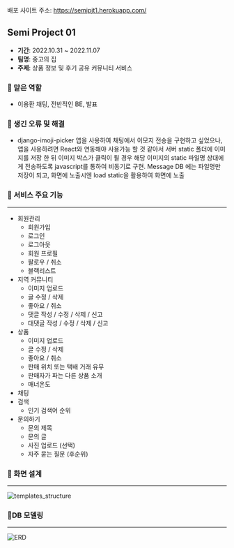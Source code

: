 배포 사이트 주소: https://semipjt1.herokuapp.com/
## Semi Project 01

- **기간**: 2022.10.31 ~ 2022.11.07
- **팀명**: 중고의 집
- **주제**: 상품 정보 및 후기 공유 커뮤니티 서비스


### 📌 맡은 역할

- 이용환 채팅, 전반적인 BE, 발표

### 📌 생긴 오류 및 해결

- django-imoji-picker 앱을 사용하여 채팅에서 이모지 전송을 구현하고 싶었으나, 앱을 사용하려면 React와 연동해야 사용가능 할 것 같아서 서버 static 폴더에 이미지를 저장 한 뒤 이미지 박스가 클릭이 될 경우 해당 이미지의 static 파일명 상대에게 전송하도록 javascript를 통하여 비동기로 구현.
Message DB 에는 파일명만 저장이 되고, 화면에 노출시엔 load static을 활용하여 화면에 노출

### 📌 서비스 주요 기능

---

- 회원관리
  - 회원가입
  - 로그인
  - 로그아웃
  - 회원 프로필
  - 팔로우 / 취소
  - 블랙리스트
- 지역 커뮤니티
  - 이미지 업로드
  - 글 수정 / 삭제
  - 좋아요 / 취소
  - 댓글 작성 / 수정 / 삭제 / 신고
  - 대댓글 작성 / 수정 / 삭제 / 신고
- 상품
  - 이미지 업로드
  - 글 수정 / 삭제
  - 좋아요 / 취소
  - 판매 위치 또는 택배 거래 유무
  - 판매자가 파는 다른 상품 소개
  - 매너온도
- 채팅
- 검색
  - 인기 검색어 순위
- 문의하기
  - 문의 제목
  - 문의 글
  - 사진 업로드 (선택)
  - 자주 묻는 질문 (후순위)



### 📌 화면 설계

---

![templates_structure](README.assets/templates_structure.png)



### 📌DB 모델링

---

![ERD](README.assets/ERD.png)
